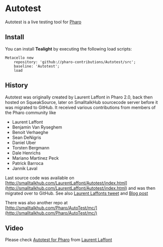 # Autotest
Autotest is a live testing tool for [Pharo](https://www.pharo.org)

## Install
You can install **Tealight** by executing the following load scripts:

```Smalltalk
Metacello new 
	repository: 'github://pharo-contributions/Autotest/src';
	baseline: 'Autotest';
	load 	
```	

## History

Autotest was originally created by Laurent Laffont in Pharo 2.0, back then hosted on SqueakSource, later on SmalltalkHub sourcecode server before it was migrated to GitHub. It received various contributions from members of the Pharo community like

- Laurent Laffont
- Benjamin Van Ryseghem
- Benoit Verhaeghe
- Sean DeNigris
- Daniel Uber
- Torsten Bergmann
- Dale Henrichs
- Mariano Martinez Peck
- Patrick Barroca
- Jannik Laval

Last source code was available on [http://smalltalkhub.com/LaurentLaffont/Autotest/index.html](http://smalltalkhub.com/LaurentLaffont/Autotest/index.html) and was then migrated over to GitHub. See also [Laurent Laffonts tweet](https://twitter.com/lolgzs/status/396669464764502016) and [Blog post](http://magaloma.blogspot.com/2010/06/autotest-for-pharo.html)

There was also another repo at [http://smalltalkhub.com/Pharo/AutoTest/mc/](http://smalltalkhub.com/Pharo/AutoTest/mc/)


## Video

Please check [Autotest for Pharo](https://vimeo.com/12666507) from [Laurent Laffont](https://vimeo.com/laurentlaffont)
